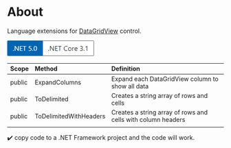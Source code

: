 ﻿# About

Language extensions for [DataGridView](https://docs.microsoft.com/en-us/dotnet/api/system.windows.forms.datagridview?view=net-5.0) control.

![version](../assets/Versions.png)

|Scope|Method   |Definition   |
| :---         |  :---  | :--- |
|public|ExpandColumns    | Expand each DataGridView column to show all data  |
|public|ToDelimited    | Creates a string array of rows and cells  |
|public|ToDelimitedWithHeaders    | Creates a string array of rows and cells with column headers  |
| |

:heavy_check_mark: copy code to a .NET Framework project and the code will work.


